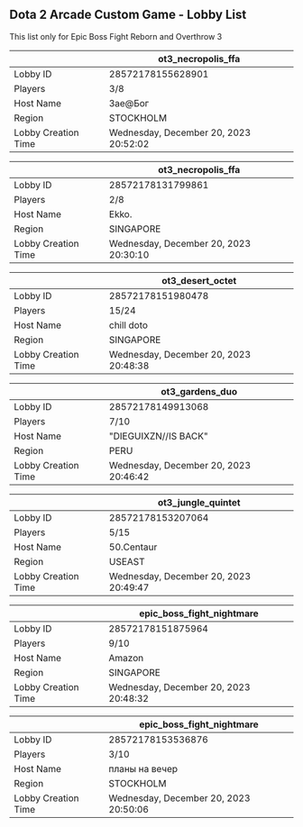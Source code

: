 ## Dota 2 Arcade Custom Game - Lobby List

This list only for Epic Boss Fight Reborn and Overthrow 3

|  | ot3_necropolis_ffa |
| ------ | ------ |
| Lobby ID | 28572178155628901 |
| Players | 3/8 |
| Host Name | Зае@Бог |
| Region | STOCKHOLM |
| Lobby Creation Time | Wednesday, December 20, 2023 20:52:02 |


|  | ot3_necropolis_ffa |
| ------ | ------ |
| Lobby ID | 28572178131799861 |
| Players | 2/8 |
| Host Name | Ekko. |
| Region | SINGAPORE |
| Lobby Creation Time | Wednesday, December 20, 2023 20:30:10 |


|  | ot3_desert_octet |
| ------ | ------ |
| Lobby ID | 28572178151980478 |
| Players | 15/24 |
| Host Name | chill doto |
| Region | SINGAPORE |
| Lobby Creation Time | Wednesday, December 20, 2023 20:48:38 |


|  | ot3_gardens_duo |
| ------ | ------ |
| Lobby ID | 28572178149913068 |
| Players | 7/10 |
| Host Name | "DIEGUIXZN//IS BACK" |
| Region | PERU |
| Lobby Creation Time | Wednesday, December 20, 2023 20:46:42 |


|  | ot3_jungle_quintet |
| ------ | ------ |
| Lobby ID | 28572178153207064 |
| Players | 5/15 |
| Host Name | 50.Centaur |
| Region | USEAST |
| Lobby Creation Time | Wednesday, December 20, 2023 20:49:47 |


|  | epic_boss_fight_nightmare |
| ------ | ------ |
| Lobby ID | 28572178151875964 |
| Players | 9/10 |
| Host Name | Amazon |
| Region | SINGAPORE |
| Lobby Creation Time | Wednesday, December 20, 2023 20:48:32 |


|  | epic_boss_fight_nightmare |
| ------ | ------ |
| Lobby ID | 28572178153536876 |
| Players | 3/10 |
| Host Name | планы на вечер |
| Region | STOCKHOLM |
| Lobby Creation Time | Wednesday, December 20, 2023 20:50:06 |


